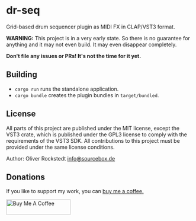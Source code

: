 # dr-seq

Grid-based drum sequencer plugin as MIDI FX in CLAP/VST3 format.

**WARNING:** This project is in a very early state. So there is no guarantee for anything and it may not even build. It may even disappear completely.

**Don't file any issues or PRs! It's not the time for it yet.**

## Building

- `cargo run` runs the standalone application.
- `cargo bundle` creates the plugin bundles in `target/bundled`.

## License

All parts of this project are published under the MIT license, except the VST3 crate, which is published under the GPL3 license to comply with the requirements of the VST3 SDK. All contributions to this project must be provided under the same license conditions.

Author: Oliver Rockstedt <info@sourcebox.de>

## Donations

If you like to support my work, you can [buy me a coffee.](https://www.buymeacoffee.com/sourcebox)

<a href="https://www.buymeacoffee.com/sourcebox" target="_blank"><img src="https://cdn.buymeacoffee.com/buttons/default-orange.png" alt="Buy Me A Coffee" height="41" width="174"></a>
